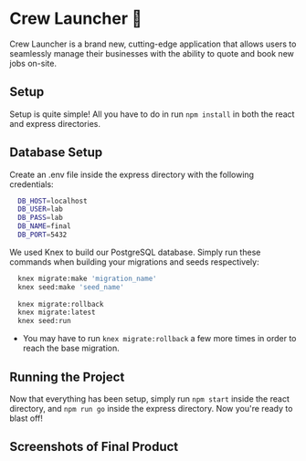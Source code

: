 # Crew Launcher 🚀

Crew Launcher is a brand new, cutting-edge application that allows users to seamlessly manage their businesses with the ability to quote and book new jobs on-site.

## Setup

Setup is quite simple! All you have to do in run `npm install` in both the react and express directories.

## Database Setup

Create an .env file inside the express directory with the following credentials:

```sh
  DB_HOST=localhost
  DB_USER=lab
  DB_PASS=lab
  DB_NAME=final
  DB_PORT=5432
  ```
We used Knex to build our PostgreSQL database. Simply run these commands when building your migrations and seeds respectively:

```sh
  knex migrate:make 'migration_name'
  knex seed:make 'seed_name'
  
  knex migrate:rollback
  knex migrate:latest
  knex seed:run
  ```
  * You may have to run `knex migrate:rollback` a few more times in order to reach the base migration.

## Running the Project

Now that everything has been setup, simply run `npm start` inside the react directory, and `npm run go` inside the express directory. Now you're ready to blast off!

## Screenshots of Final Product